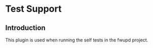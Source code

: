 Test Support
============

Introduction
------------

This plugin is used when running the self tests in the fwupd project.
